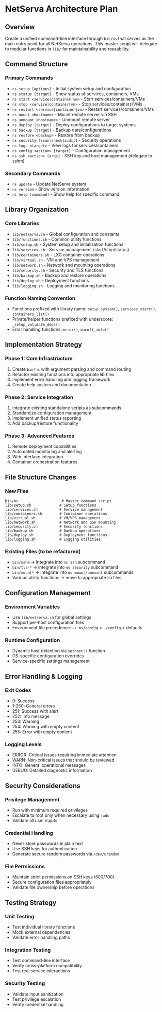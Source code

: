 # NetServa Architecture Plan

## Overview
Create a unified command-line interface through `bin/ns` that serves as the main entry point for all NetServa operations. This master script will delegate to modular functions in `lib/` for maintainability and reusability.

## Command Structure

### Primary Commands
- `ns setup [options]` - Initial system setup and configuration
- `ns status [target]` - Show status of services, containers, VMs
- `ns start <service|container|vm>` - Start services/containers/VMs
- `ns stop <service|container|vm>` - Stop services/containers/VMs
- `ns restart <service|container|vm>` - Restart services/containers/VMs
- `ns mount <hostname>` - Mount remote server via SSH
- `ns unmount <hostname>` - Unmount remote server
- `ns deploy [target]` - Deploy configurations to target systems
- `ns backup [target]` - Backup data/configurations
- `ns restore <backup>` - Restore from backup
- `ns security [scan|check|audit]` - Security operations
- `ns logs <target>` - View logs for services/containers
- `ns config <action> [target]` - Configuration management
- `ns ssh <action> [args]` - SSH key and host management (delegate to sshm)

### Secondary Commands
- `ns update` - Update NetServa system
- `ns version` - Show version information
- `ns help [command]` - Show help for specific command

## Library Organization

### Core Libraries
- `lib/netserva.sh` - Global configuration and constants
- `lib/functions.sh` - Common utility functions
- `lib/setup.sh` - System setup and initialization functions
- `lib/services.sh` - Service management (start/stop/status)
- `lib/containers.sh` - LXC container operations
- `lib/virtual.sh` - VM and VPS management
- `lib/network.sh` - Network and mounting operations
- `lib/security.sh` - Security and TLS functions
- `lib/backup.sh` - Backup and restore operations
- `lib/deploy.sh` - Deployment functions
- `lib/logging.sh` - Logging and monitoring functions

### Function Naming Convention
- Functions prefixed with library name: `setup_system()`, `services_start()`, `containers_list()`
- Private/helper functions prefixed with underscore: `_setup_validate_deps()`
- Error handling functions: `error()`, `warn()`, `info()`

## Implementation Strategy

### Phase 1: Core Infrastructure
1. Create `bin/ns` with argument parsing and command routing
2. Refactor existing functions into appropriate lib files
3. Implement error handling and logging framework
4. Create help system and documentation

### Phase 2: Service Integration
1. Integrate existing standalone scripts as subcommands
2. Standardize configuration management
3. Implement unified status reporting
4. Add backup/restore functionality

### Phase 3: Advanced Features
1. Remote deployment capabilities
2. Automated monitoring and alerting
3. Web interface integration
4. Container orchestration features

## File Structure Changes

### New Files
```
bin/ns                    # Master command script
lib/setup.sh             # Setup functions
lib/services.sh          # Service management
lib/containers.sh        # Container operations
lib/virtual.sh           # VM/VPS management
lib/network.sh           # Network and SSH mounting
lib/security.sh          # Security functions
lib/backup.sh            # Backup operations
lib/deploy.sh            # Deployment functions
lib/logging.sh           # Logging utilities
```

### Existing Files (to be refactored)
- `bin/sshm` → integrate into `ns ssh` subcommand
- `bin/tls-*` → integrate into `ns security` subcommand
- `bin/mount*` → integrate into `ns mount/unmount` subcommands
- Various utility functions → move to appropriate lib files

## Configuration Management

### Environment Variables
- Use `lib/netserva.sh` for global settings
- Support per-host configuration files
- Environment file precedence: `~/.ns/config` > `./config` > defaults

### Runtime Configuration
- Dynamic host detection via `sethost()` function
- OS-specific configuration overrides
- Service-specific settings management

## Error Handling & Logging

### Exit Codes
- 0: Success
- 1-250: General errors
- 251: Success with alert
- 252: Info message
- 253: Warning
- 254: Warning with empty content
- 255: Error with empty content

### Logging Levels
- ERROR: Critical issues requiring immediate attention
- WARN: Non-critical issues that should be reviewed
- INFO: General operational messages
- DEBUG: Detailed diagnostic information

## Security Considerations

### Privilege Management
- Run with minimum required privileges
- Escalate to root only when necessary using `sudo`
- Validate all user inputs

### Credential Handling
- Never store passwords in plain text
- Use SSH keys for authentication
- Generate secure random passwords via `/dev/urandom`

### File Permissions
- Maintain strict permissions on SSH keys (600/700)
- Secure configuration files appropriately
- Validate file ownership before operations

## Testing Strategy

### Unit Testing
- Test individual library functions
- Mock external dependencies
- Validate error handling paths

### Integration Testing
- Test command-line interface
- Verify cross-platform compatibility
- Test real service interactions

### Security Testing
- Validate input sanitization
- Test privilege escalation
- Verify credential handling